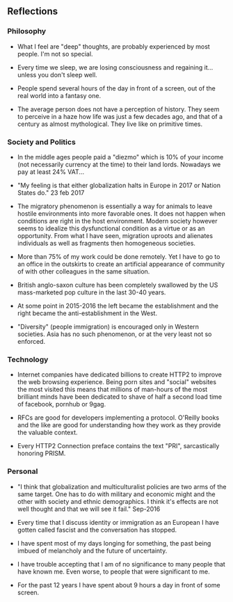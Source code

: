 ## Reflections

### Philosophy
* What I feel are "deep" thoughts, are probably experienced by most people. I'm not so special.

* Every time we sleep, we are losing consciousness and regaining it... unless you don't sleep well.

* People spend several hours of the day in front of a screen, out of the real world into a fantasy one.

* The average person does not have a perception of history. They seem to perceive in a haze how life was just a few decades ago, and that of a century as almost mythological. They live like on primitive times.

### Society and Politics

* In the middle ages people paid a "diezmo" which is 10% of your income (not necessarily currency at the time) to their land lords. Nowadays we pay at least 24% VAT...

* "My feeling is that either globalization halts in Europe in 2017 or Nation States do." 23 feb 2017

* The migratory phenomenon is essentially a way for animals to leave hostile environments into more favorable ones. It does not happen when conditions are right in the host environment. Modern society however seems to idealize this dysfunctional condition as a virtue or as an opportunity. From what I have seen, migration uproots and alienates individuals as well as fragments then homogeneous societies.

* More than 75% of my work could be done remotely. Yet I have to go to an office in the outskirts to create an artificial appearance of community of with other colleagues in the same situation.

* British anglo-saxon culture has been completely swallowed by the US mass-marketed pop culture in the last 30-40 years.

* At some point in 2015-2016 the left became the establishment and the right became the anti-establishment in the West.  

* "Diversity" (people immigration) is encouraged only in Western societies. Asia has no such phenomenon, or at the very least not so enforced.

### Technology

* Internet companies have dedicated billions to create HTTP2 to improve the web browsing experience. Being porn sites and "social" websites the most visited this means that millions of man-hours of the most brilliant minds have been dedicated to shave of half a second load time of facebook, pornhub or 9gag.

* RFCs are good for developers implementing a protocol. O'Reilly books and the like are good for understanding how they work as they provide the valuable context.

* Every HTTP2 Connection preface contains the text "PRI", sarcastically honoring PRISM.

### Personal

* "I think that globalization and multiculturalist policies are two arms of the same target. One has to do with military and economic might and the other with society and ethnic demographics. I think it's effects are not well thought and that we will see it fail." Sep-2016

* Every time that I discuss identity or immigration as an European I have gotten called fascist and the conversation has stopped.

* I have spent most of my days longing for something, the past being imbued of melancholy and the future of uncertainty.

* I have trouble accepting that I am of no significance to many people that have known me. Even worse, to people that were significant to me.

* For the past 12 years I have spent about 9 hours a day in front of some screen.

